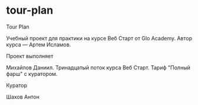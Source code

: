 # tour-plan

Tour Plan

Учебный проект для практики на курсе Веб Старт от Glo Academy. Автор курса — Артем Исламов.

Проект выполняет

Михайлов Даниил. Тринадцатый поток курса Веб Старт. Тариф "Полный фарш" с куратором.

Куратор

Шахов Антон
